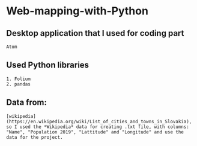 # Web-mapping-with-Python

## Desktop application that I used for coding part
```
Atom
```

## Used Python libraries
```
1. Folium
2. pandas
```

## Data from:
```
[wikipedia](https://en.wikipedia.org/wiki/List_of_cities_and_towns_in_Slovakia),
so I used the *Wikipedia* data for creating .txt file, with columns: "Name", "Population 2019", "Lattitude" and "Longitude" and use the data for the project.
```
